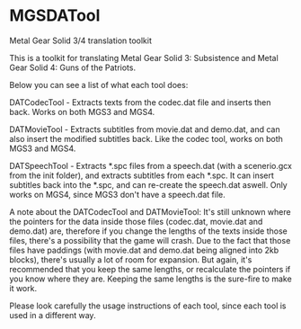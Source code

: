 # MGSDATool
Metal Gear Solid 3/4 translation toolkit

This is a toolkit for translating Metal Gear Solid 3: Subsistence and Metal Gear Solid 4: Guns of the Patriots.

Below you can see a list of what each tool does:

DATCodecTool - Extracts texts from the codec.dat file and inserts then back. Works on both MGS3 and MGS4.

DATMovieTool - Extracts subtitles from movie.dat and demo.dat, and can also insert the modified subtitles back. Like the codec tool, works on both MGS3 and MGS4.

DATSpeechTool - Extracts *.spc files from a speech.dat (with a scenerio.gcx from the init folder), and extracts subtitles from each *.spc. It can insert subtitles back into the *.spc, and can re-create the speech.dat aswell. Only works on MGS4, since MGS3 don't have a speech.dat file.

A note about the DATCodecTool and DATMovieTool: It's still unknown where the pointers for the data inside those files (codec.dat, movie.dat and demo.dat) are, therefore if you change the lengths of the texts inside those files, there's a possibility that the game will crash. Due to the fact that those files have paddings (with movie.dat and demo.dat being aligned into 2kb blocks), there's usually a lot of room for expansion. But again, it's recommended that you keep the same lengths, or recalculate the pointers if you know where they are. Keeping the same lengths is the sure-fire to make it work.

Please look carefully the usage instructions of each tool, since each tool is used in a different way.
